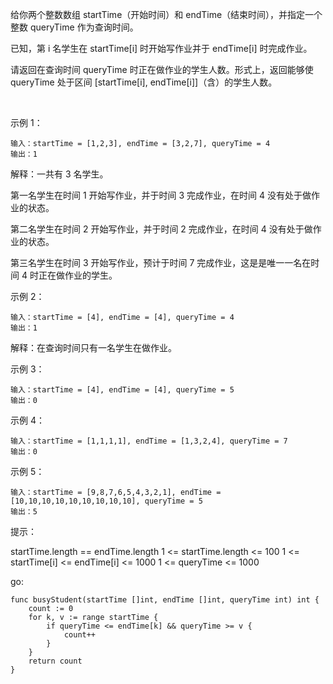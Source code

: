 给你两个整数数组 startTime（开始时间）和 endTime（结束时间），并指定一个整数 queryTime 作为查询时间。

已知，第 i 名学生在 startTime[i] 时开始写作业并于 endTime[i] 时完成作业。

请返回在查询时间 queryTime 时正在做作业的学生人数。形式上，返回能够使 queryTime 处于区间 [startTime[i], endTime[i]]（含）的学生人数。

 

示例 1：

```
输入：startTime = [1,2,3], endTime = [3,2,7], queryTime = 4
输出：1
```

解释：一共有 3 名学生。

第一名学生在时间 1 开始写作业，并于时间 3 完成作业，在时间 4 没有处于做作业的状态。

第二名学生在时间 2 开始写作业，并于时间 2 完成作业，在时间 4 没有处于做作业的状态。

第三名学生在时间 3 开始写作业，预计于时间 7 完成作业，这是是唯一一名在时间 4 时正在做作业的学生。

示例 2：

```
输入：startTime = [4], endTime = [4], queryTime = 4
输出：1
```
解释：在查询时间只有一名学生在做作业。

示例 3：

```
输入：startTime = [4], endTime = [4], queryTime = 5
输出：0
```
示例 4：

```
输入：startTime = [1,1,1,1], endTime = [1,3,2,4], queryTime = 7
输出：0
```
示例 5：

```
输入：startTime = [9,8,7,6,5,4,3,2,1], endTime = [10,10,10,10,10,10,10,10,10], queryTime = 5
输出：5
```

提示：

startTime.length == endTime.length
1 <= startTime.length <= 100
1 <= startTime[i] <= endTime[i] <= 1000
1 <= queryTime <= 1000

go:
```
func busyStudent(startTime []int, endTime []int, queryTime int) int {
	count := 0
	for k, v := range startTime {
		if queryTime <= endTime[k] && queryTime >= v {
			count++
		}
	}
	return count
}
```
